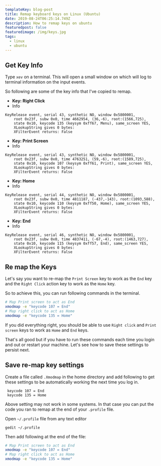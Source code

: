 ```yaml
---
templateKey: blog-post
title: Remap keyboard keys on Linux (Ubuntu)
date: 2019-08-24T06:25:14.749Z
description: How to remap keys on ubuntu
featuredpost: false
featuredimage: /img/keys.jpg
tags:
  - linux
  - ubuntu
---
```


## Get Key Info

Type `xev` on a terminal. This will open a small window on which will log to terminal information on the input events.

So following are some of the key info that I've copied to remap.

- **Key: Right Click**
- Info

```
KeyRelease event, serial 43, synthetic NO, window 0x5800001,
    root 0x23f, subw 0x0, time 4662954, (36,-6), root:(1566,725),
    state 0x10, keycode 135 (keysym 0xff67, Menu), same_screen YES,
    XLookupString gives 0 bytes:
    XFilterEvent returns: False
```

- **Key: Print Screen**
- Info

```
KeyRelease event, serial 43, synthetic NO, window 0x5800001,
    root 0x23f, subw 0x0, time 4763251, (59,-6), root:(1589,725),
    state 0x10, keycode 107 (keysym 0xff61, Print), same_screen YES,
    XLookupString gives 0 bytes:
    XFilterEvent returns: False
```

- **Key: Home**
- Info

```
KeyRelease event, serial 44, synthetic NO, window 0x5800001,
    root 0x23f, subw 0x0, time 4811187, (-437,-143), root:(1093,588),
    state 0x10, keycode 110 (keysym 0xff50, Home), same_screen YES,
    XLookupString gives 0 bytes:
    XFilterEvent returns: False
```

- **Key: End**
- Info

```
KeyRelease event, serial 46, synthetic NO, window 0x5800001,
    root 0x23f, subw 0x0, time 4837411, (-67,-4), root:(1463,727),
    state 0x10, keycode 115 (keysym 0xff57, End), same_screen YES,
    XLookupString gives 0 bytes:
    XFilterEvent returns: False
```

## Re map the Keys

Let's say you want to re-map the `Print Screen` key to work as the `End` key and the `Right Click` action key to work as the `Home` key.

So to achieve this, you can run following commands in the terminal.

```bash
# Map Print screen to act as End
xmodmap -e "keycode 107 = End"
# Map right click to act as Home
xmodmap -e "keycode 135 = Home"
```

If you did everything right, you should be able to use `Right click` and `Print screen` keys to work as `Home` and `End` keys.

That's all good but if you have to run these commands each time you login and out or restart your machine. Let's see how to save these settings to persist next.

## Save re-map key settings

Create a file called `.Xmodmap` in the home directory and add following to get these settings to be automatically working the next time you log in.

```
 keycode 107 = End
 keycode 135 = Home
```

Above setting may not work in some systems. In that case you can put the code you ran to remap at the end of your `.profile` file.

Open `~/.profile` file from any text editor

```
gedit ~/.profile
```

Then add following at the end of the file:

```bash
# Map Print screen to act as End
xmodmap -e "keycode 107 = End"
# Map right click to act as Home
xmodmap -e "keycode 135 = Home"
```
